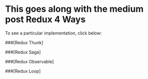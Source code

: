# This goes along with the medium post Redux 4 Ways

To see a particular implementation, click below:

###[Redux Thunk]   

###[Redux Saga]   

###[Redux Observable]   

###[Redux Loop]
